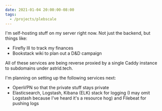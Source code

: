 ```yaml
---
date: 2021-01-04 20:00:00-08:00
tags:
  - /projects/plebscale
---
```


I'm self-hosting stuff on my server right now. Not just the backend, but things
like:

- Firefly III to track my finances
- Bookstack wiki to plan out a D&D campaign

All of these services are being reverse proxied by a single Caddy instance to
subdomains under astrid.tech.

I'm planning on setting up the following services next:

- OpenVPN so that the private stuff stays private
- Elasticsearch, Logstash, Kibana (ELK) stack for logging (I may omit Logstash
  because I've heard it's a resource hog) and Filebeat for pushing logs
